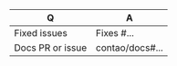 | Q                | A
| -----------------| ---
| Fixed issues     | Fixes #...
| Docs PR or issue | contao/docs#...

<!--
Bugfixes should be based on the 4.9 or 4.12 branch and features on the 4.x
branch. Select the correct branch in the "base:" drop-down menu above.

Replace this notice with a short README for your feature/bugfix. This will help
people to understand your PR and can be used as a start for the documentation.
-->

